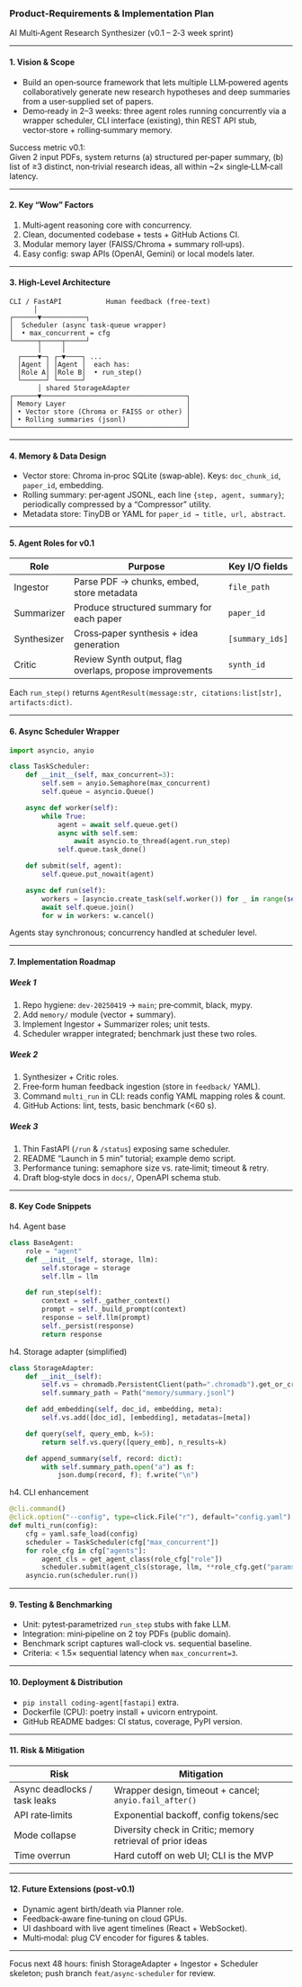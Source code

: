### Product‑Requirements & Implementation Plan  
AI Multi‑Agent Research Synthesizer (v0.1 – 2‑3 week sprint)

---

#### 1. Vision & Scope
- Build an open‑source framework that lets multiple LLM‑powered agents collaboratively generate new research hypotheses and deep summaries from a user‑supplied set of papers.  
- Demo‑ready in 2–3 weeks: three agent roles running concurrently via a wrapper scheduler, CLI interface (existing), thin REST API stub, vector‑store + rolling‑summary memory.

Success metric v0.1:  
Given 2 input PDFs, system returns (a) structured per‑paper summary, (b) list of ≥3 distinct, non‑trivial research ideas, all within ~2× single‑LLM‑call latency.

---

#### 2. Key “Wow” Factors
1. Multi‑agent reasoning core with concurrency.  
2. Clean, documented codebase + tests + GitHub Actions CI.  
3. Modular memory layer (FAISS/Chroma + summary roll‑ups).  
4. Easy config: swap APIs (OpenAI, Gemini) or local models later.  

---

#### 3. High‑Level Architecture
```text
CLI / FastAPI           Human feedback (free‑text)
      │
┌──────▼───────────┐
│  Scheduler (async task‑queue wrapper)
│  • max_concurrent = cfg
└──────┬─────┬─────┘
       │     │
  ┌────▼─┐ ┌─▼────┐ ...
  │Agent │ │Agent │  each has:
  │Role A│ │Role B│  • run_step()
  └──────┘ └──────┘
       │ shared StorageAdapter
┌──────▼────────────────────────────────────┐
│ Memory Layer                              │
│ • Vector store (Chroma or FAISS or other) │
│ • Rolling summaries (jsonl)               │
└───────────────────────────────────────────┘
```

---

#### 4. Memory & Data Design
- Vector store: Chroma in‑proc SQLite (swap‑able). Keys: `doc_chunk_id`, `paper_id`, embedding.  
- Rolling summary: per‑agent JSONL, each line `{step, agent, summary}`; periodically compressed by a “Compressor” utility.  
- Metadata store: TinyDB or YAML for `paper_id → title, url, abstract`.

---

#### 5. Agent Roles for v0.1
| Role | Purpose | Key I/O fields |
|------|---------|----------------|
| Ingestor | Parse PDF → chunks, embed, store metadata | `file_path` |
| Summarizer | Produce structured summary for each paper | `paper_id` |
| Synthesizer | Cross‑paper synthesis + idea generation | `[summary_ids]` |
| Critic | Review Synth output, flag overlaps, propose improvements | `synth_id` |

Each `run_step()` returns `AgentResult(message:str, citations:list[str], artifacts:dict)`.

---

#### 6. Async Scheduler Wrapper
```python
import asyncio, anyio

class TaskScheduler:
    def __init__(self, max_concurrent=3):
        self.sem = anyio.Semaphore(max_concurrent)
        self.queue = asyncio.Queue()

    async def worker(self):
        while True:
            agent = await self.queue.get()
            async with self.sem:
                await asyncio.to_thread(agent.run_step)
            self.queue.task_done()

    def submit(self, agent):
        self.queue.put_nowait(agent)

    async def run(self):
        workers = [asyncio.create_task(self.worker()) for _ in range(self.sem.value)]
        await self.queue.join()
        for w in workers: w.cancel()
```
Agents stay synchronous; concurrency handled at scheduler level.

---

#### 7. Implementation Roadmap
##### Week 1
1. Repo hygiene: `dev-20250419` → `main`; pre‑commit, black, mypy.  
2. Add `memory/` module (vector + summary).  
3. Implement Ingestor + Summarizer roles; unit tests.  
4. Scheduler wrapper integrated; benchmark just these two roles.

##### Week 2
1. Synthesizer + Critic roles.  
2. Free‑form human feedback ingestion (store in `feedback/` YAML).  
3. Command `multi_run` in CLI: reads config YAML mapping roles & count.  
4. GitHub Actions: lint, tests, basic benchmark (<60 s).

##### Week 3
1. Thin FastAPI (`/run` & `/status`) exposing same scheduler.  
2. README “Launch in 5 min” tutorial; example demo script.  
3. Performance tuning: semaphore size vs. rate‑limit; timeout & retry.  
4. Draft blog‑style docs in `docs/`, OpenAPI schema stub.

---

#### 8. Key Code Snippets

h4. Agent base
```python
class BaseAgent:
    role = "agent"
    def __init__(self, storage, llm):
        self.storage = storage
        self.llm = llm

    def run_step(self):
        context = self._gather_context()
        prompt = self._build_prompt(context)
        response = self.llm(prompt)
        self._persist(response)
        return response
```

h4. Storage adapter (simplified)
```python
class StorageAdapter:
    def __init__(self):
        self.vs = chromadb.PersistentClient(path=".chromadb").get_or_create_collection("papers")
        self.summary_path = Path("memory/summary.jsonl")

    def add_embedding(self, doc_id, embedding, meta):
        self.vs.add([doc_id], [embedding], metadatas=[meta])

    def query(self, query_emb, k=5):
        return self.vs.query([query_emb], n_results=k)

    def append_summary(self, record: dict):
        with self.summary_path.open("a") as f:
            json.dump(record, f); f.write("\n")
```

h4. CLI enhancement
```python
@cli.command()
@click.option("--config", type=click.File("r"), default="config.yaml")
def multi_run(config):
    cfg = yaml.safe_load(config)
    scheduler = TaskScheduler(cfg["max_concurrent"])
    for role_cfg in cfg["agents"]:
        agent_cls = get_agent_class(role_cfg["role"])
        scheduler.submit(agent_cls(storage, llm, **role_cfg.get("params", {})))
    asyncio.run(scheduler.run())
```

---

#### 9. Testing & Benchmarking
- Unit: pytest‑parametrized `run_step` stubs with fake LLM.  
- Integration: mini‑pipeline on 2 toy PDFs (public domain).  
- Benchmark script captures wall‑clock vs. sequential baseline.  
- Criteria: < 1.5× sequential latency when `max_concurrent=3`.

---

#### 10. Deployment & Distribution
- `pip install coding-agent[fastapi]` extra.  
- Dockerfile (CPU): poetry install + uvicorn entrypoint.  
- GitHub README badges: CI status, coverage, PyPI version.

---

#### 11. Risk & Mitigation
| Risk | Mitigation |
|------|------------|
| Async deadlocks / task leaks | Wrapper design, timeout + cancel; `anyio.fail_after()` |
| API rate‑limits | Exponential backoff, config tokens/sec |
| Mode collapse | Diversity check in Critic; memory retrieval of prior ideas |
| Time overrun | Hard cutoff on web UI; CLI is the MVP |

---

#### 12. Future Extensions (post‑v0.1)
- Dynamic agent birth/death via Planner role.  
- Feedback‑aware fine‑tuning on cloud GPUs.  
- UI dashboard with live agent timelines (React + WebSocket).  
- Multi‑modal: plug CV encoder for figures & tables.

---

Focus next 48 hours: finish StorageAdapter + Ingestor + Scheduler skeleton; push branch `feat/async-scheduler` for review.